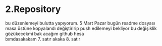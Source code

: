# 2.Repository
bu düzenlemeyi bulutta yapıyorum.
5 Mart Pazar bugün
readme dosyası masa üstüne kopyalandı değiştiririp push edilemeyi bekliyor
bu değişiklik gözükecekmi bak
acağım github hesa          
bımdasakakam 7. satır
akaka
8. satır